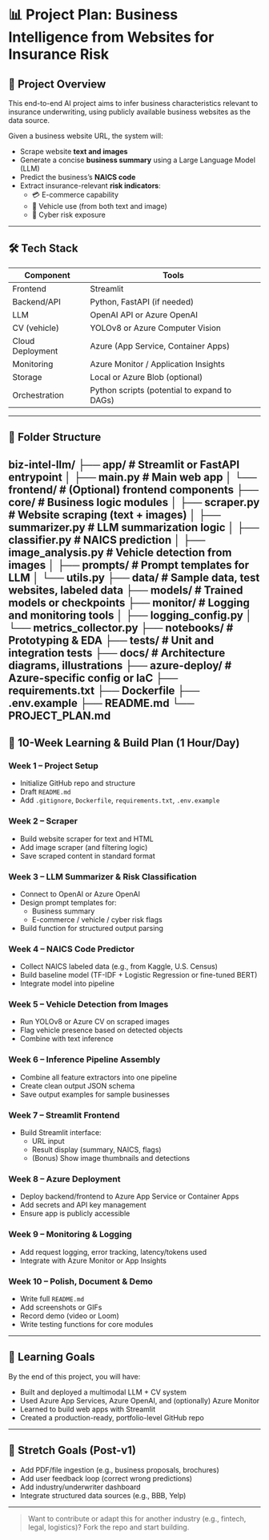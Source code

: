# 📊 Project Plan: Business Intelligence from Websites for Insurance Risk

## 🚀 Project Overview

This end-to-end AI project aims to infer business characteristics relevant to insurance underwriting, using publicly available business websites as the data source.

Given a business website URL, the system will:
- Scrape website **text and images**
- Generate a concise **business summary** using a Large Language Model (LLM)
- Predict the business’s **NAICS code**
- Extract insurance-relevant **risk indicators**:
  - 💳 E-commerce capability
  - 🚚 Vehicle use (from both text and image)
  - 🔐 Cyber risk exposure

---

## 🛠️ Tech Stack

| Component            | Tools |
|---------------------|-------|
| Frontend            | Streamlit |
| Backend/API         | Python, FastAPI (if needed) |
| LLM                 | OpenAI API or Azure OpenAI |
| CV (vehicle)        | YOLOv8 or Azure Computer Vision |
| Cloud Deployment    | Azure (App Service, Container Apps) |
| Monitoring          | Azure Monitor / Application Insights |
| Storage             | Local or Azure Blob (optional) |
| Orchestration       | Python scripts (potential to expand to DAGs) |

---

## 📁 Folder Structure

biz-intel-llm/
├── app/ # Streamlit or FastAPI entrypoint
│ ├── main.py # Main web app
│ └── frontend/ # (Optional) frontend components
├── core/ # Business logic modules
│ ├── scraper.py # Website scraping (text + images)
│ ├── summarizer.py # LLM summarization logic
│ ├── classifier.py # NAICS prediction
│ ├── image_analysis.py # Vehicle detection from images
│ ├── prompts/ # Prompt templates for LLM
│ └── utils.py
├── data/ # Sample data, test websites, labeled data
├── models/ # Trained models or checkpoints
├── monitor/ # Logging and monitoring tools
│ ├── logging_config.py
│ └── metrics_collector.py
├── notebooks/ # Prototyping & EDA
├── tests/ # Unit and integration tests
├── docs/ # Architecture diagrams, illustrations
├── azure-deploy/ # Azure-specific config or IaC
├── requirements.txt
├── Dockerfile
├── .env.example
├── README.md
└── PROJECT_PLAN.md
---

## 📆 10-Week Learning & Build Plan (1 Hour/Day)

### Week 1 – Project Setup
- Initialize GitHub repo and structure
- Draft `README.md`
- Add `.gitignore`, `Dockerfile`, `requirements.txt`, `.env.example`

### Week 2 – Scraper
- Build website scraper for text and HTML
- Add image scraper (and filtering logic)
- Save scraped content in standard format

### Week 3 – LLM Summarizer & Risk Classification
- Connect to OpenAI or Azure OpenAI
- Design prompt templates for:
  - Business summary
  - E-commerce / vehicle / cyber risk flags
- Build function for structured output parsing

### Week 4 – NAICS Code Predictor
- Collect NAICS labeled data (e.g., from Kaggle, U.S. Census)
- Build baseline model (TF-IDF + Logistic Regression or fine-tuned BERT)
- Integrate model into pipeline

### Week 5 – Vehicle Detection from Images
- Run YOLOv8 or Azure CV on scraped images
- Flag vehicle presence based on detected objects
- Combine with text inference

### Week 6 – Inference Pipeline Assembly
- Combine all feature extractors into one pipeline
- Create clean output JSON schema
- Save output examples for sample businesses

### Week 7 – Streamlit Frontend
- Build Streamlit interface:
  - URL input
  - Result display (summary, NAICS, flags)
  - (Bonus) Show image thumbnails and detections

### Week 8 – Azure Deployment
- Deploy backend/frontend to Azure App Service or Container Apps
- Add secrets and API key management
- Ensure app is publicly accessible

### Week 9 – Monitoring & Logging
- Add request logging, error tracking, latency/tokens used
- Integrate with Azure Monitor or App Insights

### Week 10 – Polish, Document & Demo
- Write full `README.md`
- Add screenshots or GIFs
- Record demo (video or Loom)
- Write testing functions for core modules

---

## 🧠 Learning Goals

By the end of this project, you will have:
- Built and deployed a multimodal LLM + CV system
- Used Azure App Services, Azure OpenAI, and (optionally) Azure Monitor
- Learned to build web apps with Streamlit
- Created a production-ready, portfolio-level GitHub repo

---

## 🏁 Stretch Goals (Post-v1)

- Add PDF/file ingestion (e.g., business proposals, brochures)
- Add user feedback loop (correct wrong predictions)
- Add industry/underwriter dashboard
- Integrate structured data sources (e.g., BBB, Yelp)

---

> Want to contribute or adapt this for another industry (e.g., fintech, legal, logistics)? Fork the repo and start building.

